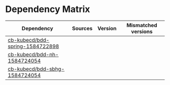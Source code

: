 # Dependency Matrix

Dependency | Sources | Version | Mismatched versions
---------- | ------- | ------- | -------------------
[cb-kubecd/bdd-spring-1584722898](https://github.com/cb-kubecd/bdd-spring-1584722898.git) |  | []() | 
[cb-kubecd/bdd-nh-1584724054](https://github.com/cb-kubecd/bdd-nh-1584724054.git) |  | []() | 
[cb-kubecd/bdd-sbhg-1584724054](https://github.com/cb-kubecd/bdd-sbhg-1584724054.git) |  | []() | 
